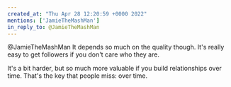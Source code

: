 ```yaml
---
created_at: "Thu Apr 28 12:20:59 +0000 2022"
mentions: ['JamieTheMashMan']
in_reply_to: @JamieTheMashMan
---
```


@JamieTheMashMan It depends so much on the quality though. It's really easy to get followers if you don't care who they are.

It's a bit harder, but so much more valuable if you build relationships over time. That's the key that people miss: over time.